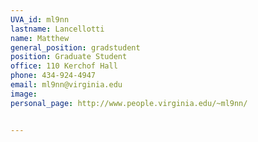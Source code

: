 ```yaml
---
UVA_id: ml9nn
lastname: Lancellotti
name: Matthew
general_position: gradstudent
position: Graduate Student
office: 110 Kerchof Hall
phone: 434-924-4947
email: ml9nn@virginia.edu
image:
personal_page: http://www.people.virginia.edu/~ml9nn/


---
```

